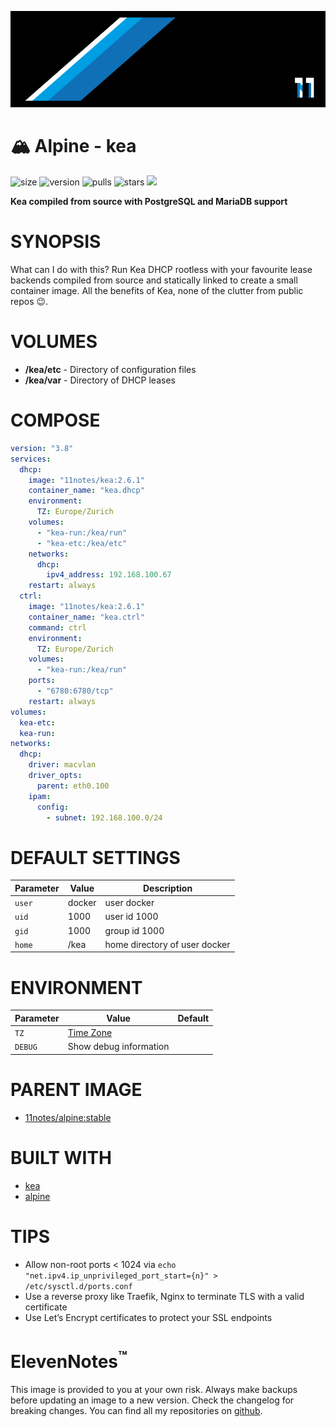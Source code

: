 ![Banner](https://github.com/11notes/defaults/blob/main/static/img/banner.png?raw=true)

# 🏔️ Alpine - kea
![size](https://img.shields.io/docker/image-size/11notes/kea/2.6.1?color=0eb305) ![version](https://img.shields.io/docker/v/11notes/kea/2.6.1?color=eb7a09) ![pulls](https://img.shields.io/docker/pulls/11notes/kea?color=2b75d6) ![stars](https://img.shields.io/docker/stars/11notes/kea?color=e6a50e) [<img src="https://img.shields.io/badge/github-11notes-blue?logo=github">](https://github.com/11notes)

**Kea compiled from source with PostgreSQL and MariaDB support**

# SYNOPSIS
What can I do with this? Run Kea DHCP rootless with your favourite lease backends compiled from source and statically linked to create a small container image. All the benefits of Kea, none of the clutter from public repos 😉.

# VOLUMES
* **/kea/etc** - Directory of configuration files
* **/kea/var** - Directory of DHCP leases

# COMPOSE
```yaml
version: "3.8"
services:
  dhcp:
    image: "11notes/kea:2.6.1"
    container_name: "kea.dhcp"
    environment:
      TZ: Europe/Zurich
    volumes:
      - "kea-run:/kea/run"
      - "kea-etc:/kea/etc"
    networks:
      dhcp:
        ipv4_address: 192.168.100.67
    restart: always
  ctrl:
    image: "11notes/kea:2.6.1"
    container_name: "kea.ctrl"
    command: ctrl
    environment:
      TZ: Europe/Zurich
    volumes:
      - "kea-run:/kea/run"
    ports:
      - "6780:6780/tcp"
    restart: always
volumes:
  kea-etc:
  kea-run:
networks:
  dhcp:
    driver: macvlan
    driver_opts:
      parent: eth0.100
    ipam:
      config:
        - subnet: 192.168.100.0/24
```

# DEFAULT SETTINGS
| Parameter | Value | Description |
| --- | --- | --- |
| `user` | docker | user docker |
| `uid` | 1000 | user id 1000 |
| `gid` | 1000 | group id 1000 |
| `home` | /kea | home directory of user docker |

# ENVIRONMENT
| Parameter | Value | Default |
| --- | --- | --- |
| `TZ` | [Time Zone](https://en.wikipedia.org/wiki/List_of_tz_database_time_zones) | |
| `DEBUG` | Show debug information | |

# PARENT IMAGE
* [11notes/alpine:stable](https://hub.docker.com/r/11notes/alpine)

# BUILT WITH
* [kea](https://gitlab.isc.org/isc-projects/kea.git)
* [alpine](https://alpinelinux.org)

# TIPS
* Allow non-root ports < 1024 via `echo "net.ipv4.ip_unprivileged_port_start={n}" > /etc/sysctl.d/ports.conf`
* Use a reverse proxy like Traefik, Nginx to terminate TLS with a valid certificate
* Use Let’s Encrypt certificates to protect your SSL endpoints

# ElevenNotes<sup>™️</sup>
This image is provided to you at your own risk. Always make backups before updating an image to a new version. Check the changelog for breaking changes. You can find all my repositories on [github](https://github.com/11notes).
    